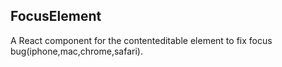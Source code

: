 <a name="module_FocusElement"></a>

## FocusElement
A React component for the contenteditable element to fix focus bug(iphone,mac,chrome,safari).

